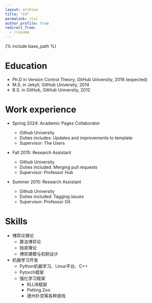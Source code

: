 ```yaml
---
layout: archive
title: "CV"
permalink: /cv/
author_profile: true
redirect_from:
  - /resume
---
```


{% include base_path %}

Education
======
* Ph.D in Version Control Theory, GitHub University, 2018 (expected)
* M.S. in Jekyll, GitHub University, 2014
* B.S. in GitHub, GitHub University, 2012

Work experience
======
* Spring 2024: Academic Pages Collaborator
  * Github University
  * Duties includes: Updates and improvements to template
  * Supervisor: The Users

* Fall 2015: Research Assistant
  * Github University
  * Duties included: Merging pull requests
  * Supervisor: Professor Hub

* Summer 2015: Research Assistant
  * Github University
  * Duties included: Tagging issues
  * Supervisor: Professor Git
  
Skills
======
* 博弈论理论
  * 算法博弈论
  * 拍卖理论
  * 博弈建模与机制设计
* 机器学习开发
  * Python机器学习、Linux平台、C++
  * Pytorch框架
  * 强化学习框架
    * RLLIB框架
    * Petting Zoo
    * 德州扑克等各种游戏



